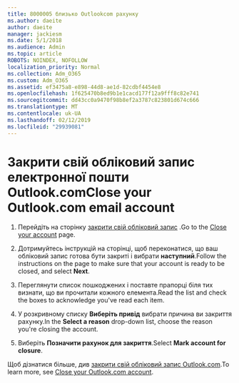 ```yaml
---
title: 8000005 близько Outlookcom рахунку
ms.author: daeite
author: daeite
manager: jackiesm
ms.date: 5/1/2018
ms.audience: Admin
ms.topic: article
ROBOTS: NOINDEX, NOFOLLOW
localization_priority: Normal
ms.collection: Adm_O365
ms.custom: Adm_O365
ms.assetid: ef3475a8-e898-44d8-ae1d-82cdbf4454e8
ms.openlocfilehash: 1f625470b8ed9b1e1cacd177f12a9fff8c82e741
ms.sourcegitcommit: dd43cc0a9470f98b8ef2a3787c823801d674c666
ms.translationtype: MT
ms.contentlocale: uk-UA
ms.lasthandoff: 02/12/2019
ms.locfileid: "29939081"
---
```

# <a name="close-your-outlookcom-email-account"></a><span data-ttu-id="9f7f1-102">Закрити свій обліковий запис електронної пошти Outlook.com</span><span class="sxs-lookup"><span data-stu-id="9f7f1-102">Close your Outlook.com email account</span></span>

1. <span data-ttu-id="9f7f1-103">Перейдіть на сторінку [закрити свій обліковий запис](https://go.microsoft.com/fwlink/p/?linkid=845493) .</span><span class="sxs-lookup"><span data-stu-id="9f7f1-103">Go to the [Close your account](https://go.microsoft.com/fwlink/p/?linkid=845493) page.</span></span> 
    
2. <span data-ttu-id="9f7f1-104">Дотримуйтесь інструкцій на сторінці, щоб переконатися, що ваш обліковий запис готова бути закриті і вибрати **наступний**.</span><span class="sxs-lookup"><span data-stu-id="9f7f1-104">Follow the instructions on the page to make sure that your account is ready to be closed, and select **Next**.</span></span> 
    
3. <span data-ttu-id="9f7f1-105">Переглянути список пошкоджених і поставте прапорці біля тих визнати, що ви прочитали кожного елемента.</span><span class="sxs-lookup"><span data-stu-id="9f7f1-105">Read the list and check the boxes to acknowledge you've read each item.</span></span>
    
4. <span data-ttu-id="9f7f1-106">У розкривному списку **Виберіть привід** вибрати причина ви закриття рахунку.</span><span class="sxs-lookup"><span data-stu-id="9f7f1-106">In the **Select a reason** drop-down list, choose the reason you're closing the account.</span></span> 
    
5. <span data-ttu-id="9f7f1-107">Виберіть **Позначити рахунок для закриття**.</span><span class="sxs-lookup"><span data-stu-id="9f7f1-107">Select **Mark account for closure**.</span></span> 
    
<span data-ttu-id="9f7f1-108">Щоб дізнатися більше, див [закрити свій обліковий запис Outlook.com](https://go.microsoft.com/fwlink/p/?linkid=873106)[](https://support.office.com/article/564b801e-2a47-4cb2-afa8-12ead3185038.aspx).</span><span class="sxs-lookup"><span data-stu-id="9f7f1-108">To learn more, see [Close your Outlook.com account](https://go.microsoft.com/fwlink/p/?linkid=873106)[](https://support.office.com/article/564b801e-2a47-4cb2-afa8-12ead3185038.aspx).</span></span>
  

